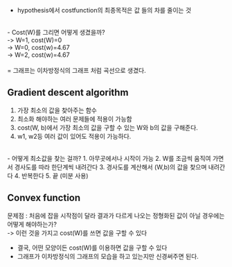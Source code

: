 - hypothesis에서 costfunction의 최종목적은 값 들의 차를 줄이는 것
<br>
- Cost(W)를 그리면 어떻게 생겼을까? <br>
-> W=1, cost(W)=0 <br>
-> W=0, cost(w)=4.67 <br>
-> W=2, cost(w)=4.67 <br>
<br>
= 그래프는 이차방정식의 그래프 처럼 곡선으로 생겼다.<br>

## Gradient descent algorithm
1. 가장 최소의 값을 찾아주는 함수
2. 최소화 해야하는 여러 문제들에 적용이 가능함
3. cost(W, b)에서 가장 최소의 값을 구할 수 있는 W와 b의 값을 구해준다.
4. w1, w2등 여러 값이 있어도 적용이 가능하다.
<br>
- 어떻게 최소값을 찾는 걸까?
1. 아무곳에서나 시작이 가능
2. W를 조금씩 움직여 가면서 경사도를 따라 한단계씩 내려간다
3. 경사도를 계산해서 (W,b)의 값을 찾으며 내려간다
4. 반복한다
5. 끝 (미분 사용)

## Convex function
문제점 : 처음에 잡을 시작점이 달라 결과가 다르게 나오는 정형화된 값이 아닐 경우에는 어떻게 해야하는가? <br>
-> 이런 것을 가지고 cost(W)를 쓰면 값을 구할 수 있다
- 결국, 어떤 모양이든 cost(W)를 이용하면 값을 구할 수 있다
- 그래프가 이차방정식의 그래프의 모습을 하고 있는지만 신경써주면 된다.


